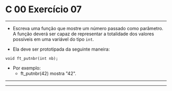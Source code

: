 # C 00 Exercício 07
---
- Escreva uma função que mostre um número passado como parâmetro. A função deverá ser capaz de representar a totalidade dos valores possíveis em uma variável do tipo `int`.

- Ela deve ser prototipada da seguinte maneira:
```
void ft_putnbr(int nb);
```
- Por exemplo:
    - ft_putnbr(42) mostra "42".

---
---


